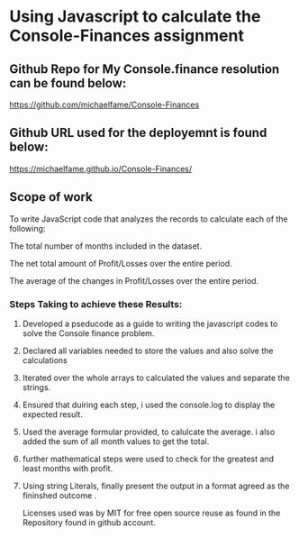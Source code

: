 # Using Javascript to calculate the Console-Finances assignment


## Github Repo for My Console.finance resolution can be found below:
https://github.com/michaelfame/Console-Finances

## Github URL used for the deployemnt is found below:
https://michaelfame.github.io/Console-Finances/

## Scope of work
To write JavaScript code that analyzes the records to calculate each of the following: 

The total number of months included in the dataset.

The net total amount of Profit/Losses over the entire period.

The average of the changes in Profit/Losses over the entire period.

### Steps Taking to achieve these Results:

1. Developed a pseducode as a guide to writing the javascript codes to solve the Console finance problem.
2. Declared all variables needed to store the values and also solve the calculations

3. Iterated over the whole arrays to calculated the values and separate the strings.

4. Ensured that duiring each step, i used the console.log to display the expected result.
5. Used the average formular provided, to calulcate the average. i also added the sum of all month values to get the total.
6. further mathematical steps were used to check for the greatest and least months with profit.
7. Using string Literals, finally present the output in a format agreed as the fininshed outcome .
   
   Licenses used was by MIT for free open source reuse as found in the Repository found in github account.